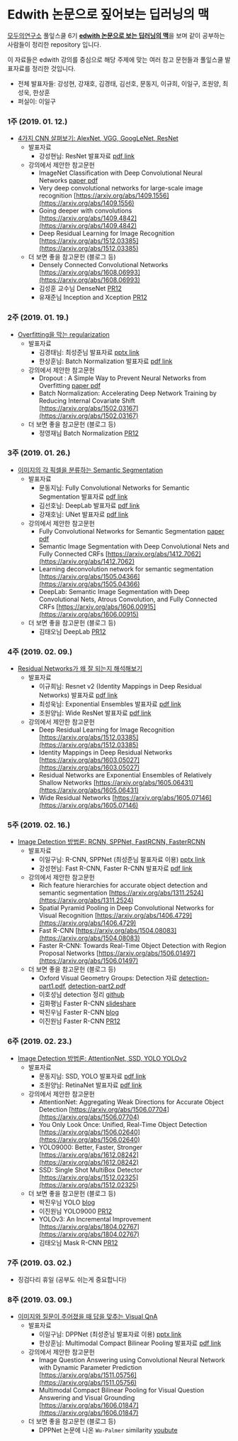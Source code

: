 # Edwith 논문으로 짚어보는 딥러닝의 맥

[모두의연구소](http://www.modulabs.co.kr) 풀잎스쿨 6기
[**edwith 논문으로 보는 딥러닝의 맥**](https://www.edwith.org/deeplearningchoi)을 보며 같이 공부하는 사람들이 정리한 repository 입니다.

이 자료들은 edwith 강의를 중심으로 해당 주제에 맞는 여러 참고 문헌들과 풀잎스쿨 발표자료를 정리한 것입니다.

* 전체 발표자들: 강성현, 강재호, 김경태, 김선호, 문동지, 이규희, 이일구, 조원양, 최성욱, 한상훈
* 퍼실이: 이일구


### 1주 (2019. 01. 12.)
* [4가지 CNN 살펴보기: AlexNet, VGG, GoogLeNet, ResNet](https://www.edwith.org/deeplearningchoi/lecture/15296/)
  * 발표자료
    * 강성현님: ResNet 발표자료 [pdf link](https://github.com/modulabs/edwith-essential-DL/blob/master/week01/Deep_Residual_Learning_강성현.pdf)
  * 강의에서 제안한 참고문헌
    * ImageNet Classification with Deep Convolutional Neural Networks [paper pdf](https://papers.nips.cc/paper/4824-imagenet-classification-with-deep-convolutional-neural-networks.pdf)
    * Very deep convolutional networks for large-scale image recognition [https://arxiv.org/abs/1409.1556](https://arxiv.org/abs/1409.1556)
    * Going deeper with convolutions [https://arxiv.org/abs/1409.4842](https://arxiv.org/abs/1409.4842)
    * Deep Residual Learning for Image Recognition [https://arxiv.org/abs/1512.03385](https://arxiv.org/abs/1512.03385)
  * 더 보면 좋을 참고문헌 (블로그 등)
    * Densely Connected Convolutional Networks [https://arxiv.org/abs/1608.06993](https://arxiv.org/abs/1608.06993)
    * 김성훈 교수님 DenseNet [PR12](https://www.youtube.com/watch?v=fe2Vn0mwALI&list=PLlMkM4tgfjnJhhd4wn5aj8fVTYJwIpWkS&index=30&t=0s)
    * 유재준님 Inception and Xception [PR12](https://www.youtube.com/watch?v=V0dLhyg5_Dw&list=PLlMkM4tgfjnJhhd4wn5aj8fVTYJwIpWkS&index=36&t=0s)


### 2주 (2019. 01. 19.)
* [Overfitting을 막는 regularization](https://www.edwith.org/deeplearningchoi/lecture/15299/)
  * 발표자료
    * 김경태님: 최성준님 발표자료 [pptx link](https://www.edwith.org/downloadFile/fileDownload?attachmentId=22472&autoClose=true)
    * 한상훈님: Batch Normalization 발표자료 [pdf link](https://github.com/modulabs/edwith-essential-DL/blob/master/week02/Batch_Normalization_한상훈.pdf)
  * 강의에서 제안한 참고문헌
    * Dropout : A Simple Way to Prevent Neural Networks from Overfitting [paper pdf](https://www.cs.toronto.edu/~hinton/absps/JMLRdropout.pdf)
    * Batch Normalization: Accelerating Deep Network Training by Reducing Internal Covariate Shift [https://arxiv.org/abs/1502.03167](https://arxiv.org/abs/1502.03167)
  * 더 보면 좋을 참고문헌 (블로그 등)
    * 정영재님 Batch Normalization [PR12](https://www.youtube.com/watch?v=TDx8iZHwFtM&list=PLlMkM4tgfjnJhhd4wn5aj8fVTYJwIpWkS&index=23&t=0s)


### 3주 (2019. 01. 26.)
* [이미지의 각 픽셀을 분류하는 Semantic Segmentation](https://www.edwith.org/deeplearningchoi/lecture/15554/)
  * 발표자료
    * 문동지님: Fully Convolutional Networks for Semantic Segmentation 발표자료 [pdf link](https://github.com/modulabs/edwith-essential-DL/blob/master/week03/Fully_Convolutional_Network_문동지.pdf)
    * 김선호님: DeepLab 발표자료 [pdf link](https://github.com/modulabs/edwith-essential-DL/blob/master/week03/DeepLab_김선호.pdf)
    * 강재호님: UNet 발표자료 [pdf link](https://github.com/modulabs/edwith-essential-DL/blob/master/week03/UNet_강재호.pdf)
  * 강의에서 제안한 참고문헌
    * Fully Convolutional Networks for Semantic Segmentation [paper pdf](https://people.eecs.berkeley.edu/~jonlong/long_shelhamer_fcn.pdf)
    * Semantic Image Segmentation with Deep Convolutional Nets and Fully Connected CRFs [https://arxiv.org/abs/1412.7062](https://arxiv.org/abs/1412.7062)
    * Learning deconvolution network for semantic segmentation [https://arxiv.org/abs/1505.04366](https://arxiv.org/abs/1505.04366)
    * DeepLab: Semantic Image Segmentation with Deep Convolutional Nets, Atrous Convolution, and Fully Connected CRFs [https://arxiv.org/abs/1606.00915](https://arxiv.org/abs/1606.00915)
  * 더 보면 좋을 참고문헌 (블로그 등)
    * 김태오님 DeepLab [PR12](https://www.youtube.com/watch?v=JiC78rUF4iI&list=PLlMkM4tgfjnJhhd4wn5aj8fVTYJwIpWkS&index=47&t=0s)


### 4주 (2019. 02. 09.)
* [Residual Networks가 왜 잘 되는지 해석해보기](https://www.edwith.org/deeplearningchoi/lecture/15566/)
  * 발표자료
    * 이규희님: Resnet v2 (Identity Mappings in Deep Residual Networks) 발표자료 [pdf link](https://github.com/modulabs/edwith-essential-DL/blob/master/week04/Identity_Mappings_ResNet_이규ᄒdf)
    * 최성욱님: Exponential Ensembles 발표자료 [pdf link](https://github.com/modulabs/edwith-essential-DL/blob/master/week04/ResNet_Ensemble_최성욱.pdf)
    * 조원양님: Wide ResNet 발표자료 [pdf link](https://github.com/modulabs/edwith-essential-DL/blob/master/week04/Wide_Residual_Networks_조원양.pdf)
  * 강의에서 제안한 참고문헌
    * Deep Residual Learning for Image Recognition [https://arxiv.org/abs/1512.03385](https://arxiv.org/abs/1512.03385)
    * Identity Mappings in Deep Residual Networks [https://arxiv.org/abs/1603.05027](https://arxiv.org/abs/1603.05027)
    * Residual Networks are Exponential Ensembles of Relatively Shallow Networks [https://arxiv.org/abs/1605.06431](https://arxiv.org/abs/1605.06431)
    * Wide Residual Networks [https://arxiv.org/abs/1605.07146](https://arxiv.org/abs/1605.07146)


### 5주 (2019. 02. 16.)
* [Image Detection 방법론: RCNN, SPPNet, FastRCNN, FasterRCNN](https://www.edwith.org/deeplearningchoi/lecture/15568/)
  * 발표자료
    * 이일구님: R-CNN, SPPNet (최성준님 팔표자료 이용) [pptx link](https://www.edwith.org/downloadFile/fileDownload?attachmentId=22946&autoClose=true)
    * 강성현님: Fast R-CNN, Faster R-CNN 발표자료 [pdf link](https://github.com/modulabs/edwith-essential-DL/blob/master/week05/FasterRCNN_강성현.pdf)
  * 강의에서 제안한 참고문헌
    * Rich feature hierarchies for accurate object detection and semantic segmentation [https://arxiv.org/abs/1311.2524](https://arxiv.org/abs/1311.2524)
    * Spatial Pyramid Pooling in Deep Convolutional Networks for Visual Recognition [https://arxiv.org/abs/1406.4729](https://arxiv.org/abs/1406.4729)
    * Fast R-CNN [https://arxiv.org/abs/1504.08083](https://arxiv.org/abs/1504.08083)
    * Faster R-CNN: Towards Real-Time Object Detection with Region Proposal Networks [https://arxiv.org/abs/1506.01497](https://arxiv.org/abs/1506.01497)
  * 더 보면 좋을 참고문헌 (블로그 등)
    * Oxford Visual Geometry Groups: Detection 자료 [detection-part1.pdf](http://aims.robots.ox.ac.uk/wp-content/uploads/2018/01/detection-part1.pdf?fbclid=IwAR3rtpbi65pY02xF98jrqW6PtrhSLgCrdeVJUc6H05Fp50nG5D9RUsvwPQE),
      [detection-part2.pdf](http://aims.robots.ox.ac.uk/wp-content/uploads/2018/01/detection-part2.pdf?fbclid=IwAR14fW3qRdmI3kiaM_O5CZo8ayApCnqe84YPeqcnk1xP0Oet-w20luMZqRo)
    * 이호성님 detection 정리 [github](https://github.com/hoya012/deep_learning_object_detection)
    * 김화평님 Faster R-CNN [slideshare](https://www.slideshare.net/hpkim0512/tutorial-of-faster-rcnn)
    * 박진우님 Faster R-CNN [blog](https://curt-park.github.io/2017-03-17/faster-rcnn/?fbclid=IwAR04YURbBkWJ5oJEquDmpjhTeG1SYHs5S4ZfsXXYkaxR5tnQuwWa_88R9-o)
    * 이진원님 Faster R-CNN [PR12](https://www.youtube.com/watch?v=kcPAGIgBGRs)


### 6주 (2019. 02. 23.)
* [Image Detection 방법론: AttentionNet, SSD, YOLO YOLOv2](https://www.edwith.org/deeplearningchoi/lecture/15579/)
  * 발표자료
    * 문동지님: SSD, YOLO 발표자료 [pdf link](https://github.com/modulabs/edwith-essential-DL/blob/master/week06/yolo_ssd_문동지.pdf)
    * 조원양님: RetinaNet 발표자료 [pdf link](https://github.com/modulabs/edwith-essential-DL/blob/master/week06/FocalLossforDenseObjectDetectionReview_조원양.pdf)
  * 강의에서 제안한 참고문헌
    * AttentionNet: Aggregating Weak Directions for Accurate Object Detection [https://arxiv.org/abs/1506.07704](https://arxiv.org/abs/1506.07704)
    * You Only Look Once: Unified, Real-Time Object Detection [https://arxiv.org/abs/1506.02640](https://arxiv.org/abs/1506.02640)
    * YOLO9000: Better, Faster, Stronger [https://arxiv.org/abs/1612.08242](https://arxiv.org/abs/1612.08242)
    * SSD: Single Shot MultiBox Detector [https://arxiv.org/abs/1512.02325](https://arxiv.org/abs/1512.02325)
  * 더 보면 좋을 참고문헌 (블로그 등)
    * 박진우님 YOLO [blog](https://curt-park.github.io/2017-03-26/yolo/)
    * 이진원님 YOLO9000 [PR12](https://www.youtube.com/watch?v=6fdclSGgeio&list=PLlMkM4tgfjnJhhd4wn5aj8fVTYJwIpWkS&index=25&t=0s)
    * YOLOv3: An Incremental Improvement [https://arxiv.org/abs/1804.02767](https://arxiv.org/abs/1804.02767)
    * 김태오님 Mask R-CNN [PR12](https://www.youtube.com/watch?v=RtSZALC9DlU&list=PLlMkM4tgfjnJhhd4wn5aj8fVTYJwIpWkS&index=59&t=0s)


### 7주 (2019. 03. 02.) 
* 징검다리 휴일 (공부도 쉬는게 중요합니다)


### 8주 (2019. 03. 09.) 
* [이미지와 질문이 주어졌을 때 답을 맞추는 Visual QnA](https://www.edwith.org/deeplearningchoi/lecture/15580/)
  * 발표자료
    * 이일구님: DPPNet (최성준님 발표자료 이용) [pptx link](https://www.edwith.org/downloadFile/fileDownload?attachmentId=22956&autoClose=true)
    * 한상훈님: Multimodal Compact Bilinear Pooling 발표자료 [pdf link](https://github.com/modulabs/edwith-essential-DL/blob/master/week08/Multimodal_Compact_Bilinear_Pooling_한ᄉ.pdf)
  * 강의에서 제안한 참고문헌
    * Image Question Answering using Convolutional Neural Network with Dynamic Parameter Prediction [https://arxiv.org/abs/1511.05756](https://arxiv.org/abs/1511.05756)
    * Multimodal Compact Bilinear Pooling for Visual Question Answering and Visual Grounding [https://arxiv.org/abs/1606.01847](https://arxiv.org/abs/1606.01847)
  * 더 보면 좋을 참고문헌 (블로그 등)
    * DPPNet 논문에 나온 `Wu-Palmer` similarity [youbute](https://www.youtube.com/watch?v=2sQp7jJJmeg)
